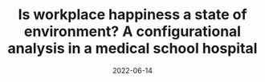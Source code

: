 ---
title: "Is workplace happiness a state of environment? A configurational analysis in a medical school hospital"
collection: talks
type: "Conference proceedings talk"
permalink: /talks/2022-01-talk
venue: "EURAM 2022"
date: 2022-06-14
month: 'June'
year: '2022' 

location: "Zurich, Switzerland"
---